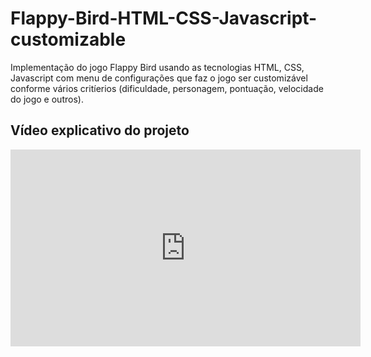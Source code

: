 # Flappy-Bird-HTML-CSS-Javascript-customizable
Implementação do jogo Flappy Bird usando as tecnologias HTML, CSS, Javascript com menu de configurações que faz o jogo ser customizável conforme vários critíerios (dificuldade, personagem, pontuação, velocidade do jogo e outros).

## Vídeo explicativo do projeto

<iframe width="560" height="315" src="https://www.youtube.com/embed/S_Y00nIh_4g" title="YouTube video player" frameborder="0" allow="accelerometer; autoplay; clipboard-write; encrypted-media; gyroscope; picture-in-picture" allowfullscreen></iframe>
